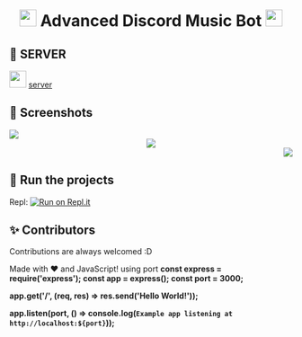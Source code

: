 <h1 align="center"><img src="./assets/Music.gif" width="30px"> Advanced Discord Music Bot <img src="./assets/Music.gif" width="30px"></h1>

## 📝 SERVER
<img src="https://www.youtube.com/about/static/svgs/icons/brand-resources/YouTube_icon_full-color.svg?cache=f2ec7a5" width="30px"> [server](https://discord.gg/DkZ9c49k2M)

## 📸 Screenshots

<div align="left"><img src="https://pika-pika.is-inside.me/zJduq9Gn.png"></div><div align="center"><img src="https://pika-pika.is-inside.me/9ufBoGDH.png"></div><div align="right"><img src="https://pika-pika.is-inside.me/8QkGROJv.png"></div>

## 💨 Run the projects
Repl: [![Run on Repl.it](https://repl.it/badge/github/tushar061758/music)](https://repl.it/github/tushar061758/music)

## ✨ Contributors
Contributions are always welcomed :D

Made with :heart: and JavaScript!
 using port 
<B>const express = require('express');
const app = express();
const port = 3000;

app.get('/', (req, res) => res.send('Hello World!'));

app.listen(port, () => console.log(`Example app listening at http://localhost:${port}`));</b>


